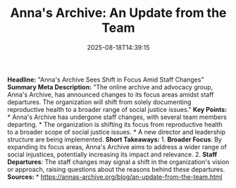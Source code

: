 ﻿---
title: "Anna's Archive: An Update from the Team"
date: "2025-08-18T14:39:15"
category: "Markets"
summary: ""
slug: "annas archive an update from the team"
source_urls:
  - "https://annas-archive.org/blog/an-update-from-the-team.html"
seo:
  title: "Anna's Archive: An Update from the Team | Hash n Hedge"
  description: ""
  keywords: ["news", "markets", "brief"]
---
**Headline:** "Anna's Archive Sees Shift in Focus Amid Staff Changes"  **Summary Meta Description:** "The online archive and advocacy group, Anna's Archive, has announced changes to its focus areas amidst staff departures. The organization will shift from solely documenting reproductive health to a broader range of social justice issues."  **Key Points:**  * Anna's Archive has undergone staff changes, with several team members departing. * The organization is shifting its focus from reproductive health to a broader scope of social justice issues. * A new director and leadership structure are being implemented.  **Short Takeaways:**  1. **Broader Focus**: By expanding its focus areas, Anna's Archive aims to address a wider range of social injustices, potentially increasing its impact and relevance. 2. **Staff Departures**: The staff changes may signal a shift in the organization's vision or approach, raising questions about the reasons behind these departures.  **Sources:** * https://annas-archive.org/blog/an-update-from-the-team.html 
